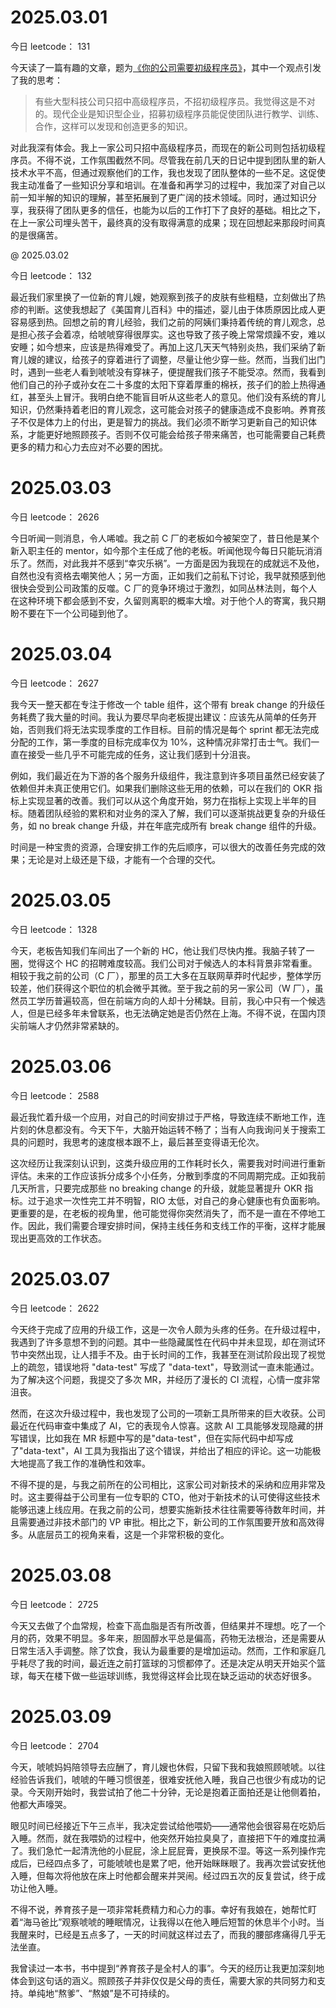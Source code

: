 # 2025.03.01

今日 leetcode： 131

今天读了一篇有趣的文章，题为[《你的公司需要初级程序员》][1]，其中一个观点引发了我的思考：

> 有些大型科技公司只招中高级程序员，不招初级程序员。我觉得这是不对的。现代企业是知识型企业，招募初级程序员能促使团队进行教学、训练、合作，这样可以发现和创造更多的知识。

对此我深有体会。我上一家公司只招中高级程序员，而现在的新公司则包括初级程序员。不得不说，工作氛围截然不同。尽管我在前几天的日记中提到团队里的新人技术水平不高，但通过观察他们的工作，我也发现了团队整体的一些不足。这促使我主动准备了一些知识分享和培训。在准备和再学习的过程中，我加深了对自己以前一知半解的知识的理解，甚至拓展到了更广阔的技术领域。同时，通过知识分享，我获得了团队更多的信任，也能为以后的工作打下了良好的基础。相比之下，在上一家公司埋头苦干，最终真的没有取得满意的成果；现在回想起来那段时间真的是很痛苦。

@ 2025.03.02

今日 leetcode： 132

最近我们家里换了一位新的育儿嫂，她观察到孩子的皮肤有些粗糙，立刻做出了热疹的判断。这使我想起了《美国育儿百科》中的描述，婴儿由于体质原因比成人更容易感到热。回想之前的育儿经验，我们之前的阿姨们秉持着传统的育儿观念，总是担心孩子会着凉，给唬唬穿得很厚实。这也导致了孩子晚上常常烦躁不安，难以安睡；如今想来，应该是热得难受了。再加上这几天天气特别炎热，我们采纳了新育儿嫂的建议，给孩子的穿着进行了调整，尽量让他少穿一些。然而，当我们出门时，遇到一些老人看到唬唬没有穿袜子，便提醒我们孩子不能受凉。然而，我看到他们自己的孙子或孙女在二十多度的太阳下穿着厚重的棉袄，孩子们的脸上热得通红，甚至头上冒汗。我明白绝不能盲目听从这些老人的意见。他们没有系统的育儿知识，仍然秉持着老旧的育儿观念，这可能会对孩子的健康造成不良影响。养育孩子不仅是体力上的付出，更是智力的挑战。我们必须不断学习更新自己的知识体系，才能更好地照顾孩子。否则不仅可能会给孩子带来痛苦，也可能需要自己耗费更多的精力和心力去应对不必要的困扰。

# 2025.03.03

今日 leetcode： 2626

今日听闻一则消息，令人唏嘘。我之前 C 厂的老板如今被架空了，昔日他是某个新入职主任的 mentor，如今那个主任成了他的老板。听闻他现今每日只能玩消消乐了。然而，对此我并不感到“幸灾乐祸”。一方面是因为我现在的成就远不及他，自然也没有资格去嘲笑他人；另一方面，正如我们之前私下讨论，我早就预感到他很快会受到公司政策的反噬。C 厂的竞争环境过于激烈，如同丛林法则，每个人在这种环境下都会感到不安，久留则离职的概率大增。对于他个人的寄寓，我只期盼不要在下一个公司碰到他了。


# 2025.03.04

今日 leetcode： 2627

我今天一整天都在专注于修改一个 table 组件，这个带有 break change 的升级任务耗费了我大量的时间。我认为要尽早向老板提出建议：应该先从简单的任务开始，否则我们将无法实现季度的工作目标。目前的情况是每个 sprint 都无法完成分配的工作，第一季度的目标完成率仅为 10%，这种情况非常打击士气。我们一直在接受一些几乎不可能完成的任务，这让我们感到十分沮丧。

例如，我们最近在为下游的各个服务升级组件，我注意到许多项目虽然已经安装了依赖但并未真正使用它们。如果我们删除这些无用的依赖，可以在我们的 OKR 指标上实现显著的改善。我们可以从这个角度开始，努力在指标上实现上半年的目标。随着团队经验的累积和对业务的深入了解，我们可以逐渐挑战更复杂的升级任务，如 no break change 升级，并在年底完成所有 break change 组件的升级。

时间是一种宝贵的资源，合理安排工作的先后顺序，可以很大的改善任务完成的效果；无论是对上级还是下级，才能有一个合理的交代。

# 2025.03.05

今日 leetcode： 1328

今天，老板告知我们车间出了一个新的 HC，他让我们尽快内推。我脑子转了一圈，觉得这个 HC 的招聘难度较高。我们公司对于候选人的本科背景非常看重。相较于我之前的公司（C 厂），那里的员工大多在互联网草莽时代起步，整体学历较差，他们获得这个职位的机会微乎其微。至于我之前的另一家公司（W 厂），虽然员工学历普遍较高，但在前端方向的人却十分稀缺。目前，我心中只有一个候选人，但是已经多年未曾联系，也无法确定她是否仍然在上海。不得不说，在国内顶尖前端人才仍然非常紧缺的。

# 2025.03.06

今日 leetcode： 2588

最近我忙着升级一个应用，对自己的时间安排过于严格，导致连续不断地工作，连片刻的休息都没有。今天下午，大脑开始运转不畅了；当有人向我询问关于搜索工具的问题时，我思考的速度根本跟不上，最后甚至变得语无伦次。

这次经历让我深刻认识到，这类升级应用的工作耗时长久，需要我对时间进行重新评估。未来的工作应该拆分成多个小任务，分散到季度的不同周期完成。正如我前几天所言，只要完成那些 no breaking change 的升级，就能显著提升 OKR 指标。过于追求一次性完工并不明智，RIO 太低，对自己的身心健康也有负面影响。更重要的是，在老板的视角里，他可能觉得你突然消失了，而不是一直在不停地工作。因此，我们需要合理安排时间，保持主线任务和支线工作的平衡，这样才能展现出更高效的工作状态。

# 2025.03.07

今日 leetcode： 2622

今天终于完成了应用的升级工作，这是一次令人颇为头疼的任务。在升级过程中，我遇到了许多意想不到的问题。其中一些隐藏属性在代码中并未显现，却在测试环节中突然出现，让人措手不及。由于长时间的工作，我甚至在测试阶段出现了视觉上的疏忽，错误地将 "data-test" 写成了 "data-text"，导致测试一直未能通过。为了解决这个问题，我提交了多次 MR，并经历了漫长的 CI 流程，心情一度非常沮丧。

然而，在这次升级过程中，我也发现了公司的一项新工具所带来的巨大收获。公司最近在代码审查中集成了 AI，它的表现令人惊喜。这款 AI 工具能够发现隐藏的拼写错误，比如我在 MR 标题中写的是"data-test"，但在实际代码中却写成了"data-text"，AI 工具为我指出了这个错误，并给出了相应的评论。这一功能极大地提高了我工作的准确性和效率。

不得不提的是，与我之前所在的公司相比，这家公司对新技术的采纳和应用非常及时。这主要得益于公司里有一位专职的 CTO，他对于新技术的认可使得这些技术能够迅速上线应用。在我之前的公司，想要实施新技术往往需要等待数年时间，并且需要通过非技术部门的 VP 审批。相比之下，新公司的工作氛围要开放和高效得多。从底层员工的视角来看，这是一个非常积极的变化。

# 2025.03.08

今日 leetcode： 2725

今天又去做了个血常规，检查下高血脂是否有所改善，但结果并不理想。吃了一个月的药，效果不明显。多年来，胆固醇水平总是偏高，药物无法根治，还是需要从日常生活入手调整。除了饮食，我认为最重要的是增加运动。然而，工作和家庭几乎耗尽了我的时间，最近连之前打篮球的习惯都停了。还是决定从明天开始买个篮球，每天在楼下做一些运球训练，我觉得这样会比现在缺乏运动的状态好很多。

# 2025.03.09

今日 leetcode： 2704

今天，唬唬妈妈陪领导去应酬了，育儿嫂也休假，只留下我和我娘照顾唬唬。以往经验告诉我们，唬唬的午睡习惯很差，很难安抚他入睡，我自己也很少有成功的记录。今天刚开始时，我尝试拍了他二十分钟，无论是抱着正面拍还是让他侧着拍，他都大声嚎哭。

眼见时间已经接近下午三点半，我决定尝试给他喂奶——通常他会很容易在吃奶后入睡。然而，就在我喂奶的过程中，他突然开始拉臭臭了，直接把下午的难度拉满了。我们急忙一起清洗他的小屁屁，涂上屁屁膏，更换尿不湿。等这一系列操作完成后，已经四点多了，可能唬唬也是累了吧，他开始眯眯眼了。我再次尝试安抚他入睡，但每次将他放在床上时他都会醒来并哭闹。经过四五次的反复尝试，终于成功让他入睡。

不得不说，养育孩子是一项非常耗费精力和心力的事。幸好有我娘在，她帮忙盯着“海马爸比”观察唬唬的睡眠情况，让我得以在他入睡后短暂的休息半个小时。当我醒来时，已经是五点多了，一天的时间就这样过去了，而我的腰部疼痛得几乎无法坐直。

我曾读过一本书，书中提到“养育孩子是全村人的事”。今天的经历让我更加深刻地体会到这句话的涵义。照顾孩子并非仅仅是父母的责任，需要大家的共同努力和支持。单纯地“熬爹”、“熬娘”是不可持续的。

[1]: https://softwaredoug.com/blog/2024/09/07/your-team-needs-juniors